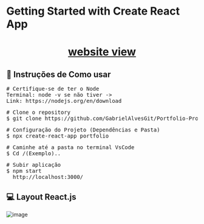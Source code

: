 # Getting Started with Create React App

<h1 align="center">
  <a href="https://portfolio-profissional-em-react-gabriel-josue-boo1.vercel.app/">website view</a>
</h1>

## 🔎 Instruções de Como usar


<pre>
# Certifique-se de ter o Node
Terminal: node -v se não tiver ->
Link: https://nodejs.org/en/download
</pre>

<pre>
# Clone o repository
$ git clone https://github.com/GabrielAlvesGit/Portfolio-Profissional-em-React-GabrielJosue.git
</pre>

<pre>
# Configuração do Projeto (Dependências e Pasta)
$ npx create-react-app portfolio
</pre>

<pre>
# Caminhe até a pasta no terminal VsCode
$ Cd /(Exemplo)..
</pre>

<pre>
# Subir aplicação
$ npm start
  http://localhost:3000/
</pre>


## 💻 Layout React.js

![image](https://github.com/GabrielAlvesGit/Portfolio-Profissional-em-React-GabrielJosue/assets/102634725/1cbe9d25-ed0a-4b84-b436-fd9d0829254b)


